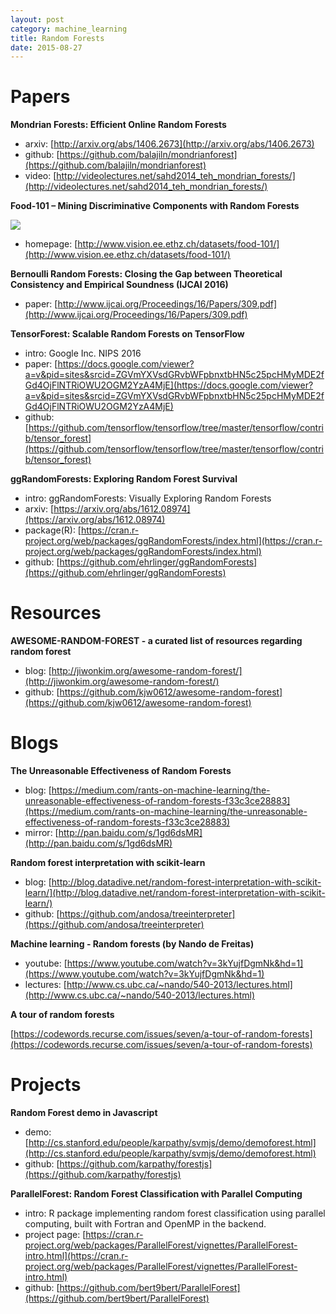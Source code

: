 ```yaml
---
layout: post
category: machine_learning
title: Random Forests
date: 2015-08-27
---
```


# Papers

**Mondrian Forests: Efficient Online Random Forests**

- arxiv: [http://arxiv.org/abs/1406.2673](http://arxiv.org/abs/1406.2673)
- github: [https://github.com/balajiln/mondrianforest](https://github.com/balajiln/mondrianforest)
- video: [http://videolectures.net/sahd2014_teh_mondrian_forests/](http://videolectures.net/sahd2014_teh_mondrian_forests/)

**Food-101 – Mining Discriminative Components with Random Forests**

![](http://www.vision.ee.ethz.ch/datasets/food-101/static/img/rf-comp-mining.png)

- homepage: [http://www.vision.ee.ethz.ch/datasets/food-101/](http://www.vision.ee.ethz.ch/datasets/food-101/)

**Bernoulli Random Forests: Closing the Gap between Theoretical Consistency and Empirical Soundness (IJCAI 2016)**

- paper: [http://www.ijcai.org/Proceedings/16/Papers/309.pdf](http://www.ijcai.org/Proceedings/16/Papers/309.pdf)

**TensorForest: Scalable Random Forests on TensorFlow**

- intro: Google Inc. NIPS 2016
- paper: [https://docs.google.com/viewer?a=v&pid=sites&srcid=ZGVmYXVsdGRvbWFpbnxtbHN5c25pcHMyMDE2fGd4OjFlNTRiOWU2OGM2YzA4MjE](https://docs.google.com/viewer?a=v&pid=sites&srcid=ZGVmYXVsdGRvbWFpbnxtbHN5c25pcHMyMDE2fGd4OjFlNTRiOWU2OGM2YzA4MjE)
- github: [https://github.com/tensorflow/tensorflow/tree/master/tensorflow/contrib/tensor_forest](https://github.com/tensorflow/tensorflow/tree/master/tensorflow/contrib/tensor_forest)

**ggRandomForests: Exploring Random Forest Survival**

- intro: ggRandomForests: Visually Exploring Random Forests
- arxiv: [https://arxiv.org/abs/1612.08974](https://arxiv.org/abs/1612.08974)
- package(R): [https://cran.r-project.org/web/packages/ggRandomForests/index.html](https://cran.r-project.org/web/packages/ggRandomForests/index.html)
- github: [https://github.com/ehrlinger/ggRandomForests](https://github.com/ehrlinger/ggRandomForests)

# Resources

**AWESOME-RANDOM-FOREST - a curated list of resources regarding random forest**

- blog: [http://jiwonkim.org/awesome-random-forest/](http://jiwonkim.org/awesome-random-forest/)
- github: [https://github.com/kjw0612/awesome-random-forest](https://github.com/kjw0612/awesome-random-forest)

# Blogs

**The Unreasonable Effectiveness of Random Forests**

- blog: [https://medium.com/rants-on-machine-learning/the-unreasonable-effectiveness-of-random-forests-f33c3ce28883](https://medium.com/rants-on-machine-learning/the-unreasonable-effectiveness-of-random-forests-f33c3ce28883)
- mirror: [http://pan.baidu.com/s/1gd6dsMR](http://pan.baidu.com/s/1gd6dsMR)

**Random forest interpretation with scikit-learn**

- blog: [http://blog.datadive.net/random-forest-interpretation-with-scikit-learn/](http://blog.datadive.net/random-forest-interpretation-with-scikit-learn/)
- github: [https://github.com/andosa/treeinterpreter](https://github.com/andosa/treeinterpreter)

**Machine learning - Random forests (by Nando de Freitas)**

- youtube: [https://www.youtube.com/watch?v=3kYujfDgmNk&hd=1](https://www.youtube.com/watch?v=3kYujfDgmNk&hd=1)
- lectures: [http://www.cs.ubc.ca/~nando/540-2013/lectures.html](http://www.cs.ubc.ca/~nando/540-2013/lectures.html)

**A tour of random forests**

[https://codewords.recurse.com/issues/seven/a-tour-of-random-forests](https://codewords.recurse.com/issues/seven/a-tour-of-random-forests)

# Projects

**Random Forest demo in Javascript**

- demo: [http://cs.stanford.edu/people/karpathy/svmjs/demo/demoforest.html](http://cs.stanford.edu/people/karpathy/svmjs/demo/demoforest.html)
- github: [https://github.com/karpathy/forestjs](https://github.com/karpathy/forestjs)

**ParallelForest: Random Forest Classification with Parallel Computing**

- intro: R package implementing random forest classification using parallel computing, built with Fortran and OpenMP in the backend.
- project page: [https://cran.r-project.org/web/packages/ParallelForest/vignettes/ParallelForest-intro.html](https://cran.r-project.org/web/packages/ParallelForest/vignettes/ParallelForest-intro.html)
- github: [https://github.com/bert9bert/ParallelForest](https://github.com/bert9bert/ParallelForest)
